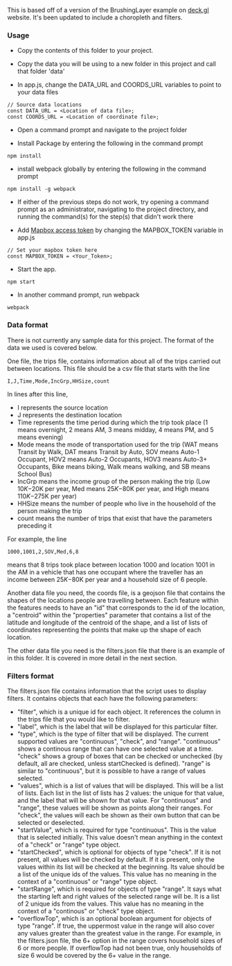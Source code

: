 This is based off of a version of the BrushingLayer example
on [deck.gl](http://deck.gl) website. It's been updated to include
a choropleth and filters. 

### Usage
- Copy the contents of this folder to your project. 

- Copy the data you will be using to a new folder in this project and call that folder 'data'

- In app.js, change the DATA_URL and COORDS_URL variables to point to your data files
```
// Source data locations
const DATA_URL = <Location of data file>;
const COORDS_URL = <Location of coordinate file>;
```

- Open a command prompt and navigate to the project folder

- Install Package by entering the following in the command prompt 
```
npm install
```

- install webpack globally by entering the following in the command prompt
```
npm install -g webpack
```

- If either of the previous steps do not work, try opening a command prompt as an administrator, navigating to the project directory, and running the command(s) for the step(s) that didn't work there

- Add [Mapbox access token](https://www.mapbox.com/help/define-access-token/) by changing the MAPBOX_TOKEN variable in app.js
```
// Set your mapbox token here
const MAPBOX_TOKEN = <Your_Token>;
```

- Start the app. 
```
npm start
```

- In another command prompt, run webpack
```
webpack
```

### Data format
There is not currently any sample data for this project. The format of the data we used is covered below.

One file, the trips file, contains information about all of the trips carried out between locations. This file should be a csv file that starts 
with the line 
```
I,J,Time,Mode,IncGrp,HHSize,count
```
In lines after this line, 
- I represents the source location
- J represents the destination location
- Time represents the time period during which the trip took place (1 means overnight, 2 means AM, 3 means midday, 4 means PM, and 5 means evening)
- Mode means the mode of transportation used for the trip (WAT means Transit by Walk, DAT means Transit by Auto, SOV means Auto-1 Occupant, HOV2 means Auto-2 Occupants, HOV3 means Auto-3+ Occupants, Bike means biking, Walk means walking, and SB means School Bus)
- IncGrp means the income group of the person making the trip (Low $10K-$20K per year, Med means $25K-$80K per year, and High means $110K-$275K per year)
- HHSize means the number of people who live in the household of the person making the trip
- count means the number of trips that exist that have the parameters preceding it

For example, the line 
```
1000,1001,2,SOV,Med,6,8
```
means that 8 trips took place between location 1000 and location 1001 in the AM in a vehicle that has one occupant where the traveller has an income between $25K-$80K per year and a household size of 6 people.

Another data file you need, the coords file, is a geojson file that contains the shapes of the locations people are travelling between. Each feature within the features needs to have an "id" that corresponds to the id of the location, a "centroid" within the "properties" parameter that contains a list of the latitude and longitude of the centroid of the shape, and a list of lists of coordinates representing the points that make up the shape of each location.

The other data file you need is the filters.json file that there is an example of in this folder. It is covered in more detail in the next section.

### Filters format
The filters.json file contains information that the script uses to display filters. It contains objects that each have the following parameters:
- "filter", which is a unique id for each object. It references the column in the trips file that you would like to filter.
- "label", which is the label that will be displayed for this particular filter. 
- "type", which is the type of filter that will be displayed. The current supported values are "continuous", "check", and "range". "continuous" shows a continous range that can have one selected value at a time. "check" shows a group of boxes that can be checked or unchecked (by default, all are checked, unless startChecked is defined). "range" is similar to "continuous", but it is possible to have a range of values selected.
- "values", which is a list of values that will be displayed. This will be a list of lists. Each list in the list of lists has 2 values: the unique for that value, and the label that will be shown for that value. For "continuous" and "range", these values will be shown as points along their ranges. For "check", the values will each be shown as their own button that can be selected or deselected. 
- "startValue", which is required for type "continuous". This is the value that is selected initially. This value doesn't mean anything in the context of a "check" or "range" type object. 
- "startChecked", which is optional for objects of type "check". If it is not present, all values will be checked by default. If it is present, only the values within its list will be checked at the beginning. Its value should be a list of the unique ids of the values. This value has no meaning in the context of a "continuous" or "range" type object.
- "startRange", which is required for objects of type "range". It says what the starting left and right values of the selected range will be. It is a list of 2 unique ids from the values. This value has no meaning in the context of a "continous" or "check" type object.
- "overflowTop", which is an optional boolean argument for objects of type "range". If true, the uppermost value in the range will also cover any values greater than the greatest value in the range. For example, in the filters.json file, the 6+ option in the range covers household sizes of 6 or more people. If overflowTop had not been true, only households of size 6 would be covered by the 6+ value in the range.



